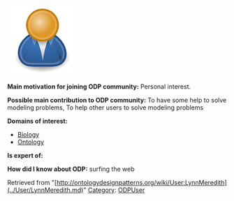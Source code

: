 [![Image:ODPUser.png](../images/a/a6/ODPUser.png)](../Image/ODPUser.png.md "Image:ODPUser.png")




  





__Main motivation for joining ODP community:__ Personal interest.


__Possible main contribution to ODP community:__ To have some help to solve modeling problems, To help other users to solve modeling problems


__Domains of interest:__



* [Biology](../Community/Biology.md "Community:Biology")
* [Ontology](../Community/Ontology-based_models.md "Community:Ontology")


__Is expert of:__


  

__How did I know about ODP:__ surfing the web






Retrieved from "[http://ontologydesignpatterns.org/wiki/User:LynnMeredith](../User/LynnMeredith.md)"
 [Category](http://ontologydesignpatterns.org/wiki/Special:Categories "Special:Categories"): [ODPUser](../Category/ODPUser.md "Category:ODPUser")